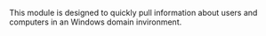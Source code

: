This module is designed to quickly pull information about users and computers in an Windows domain invironment.
